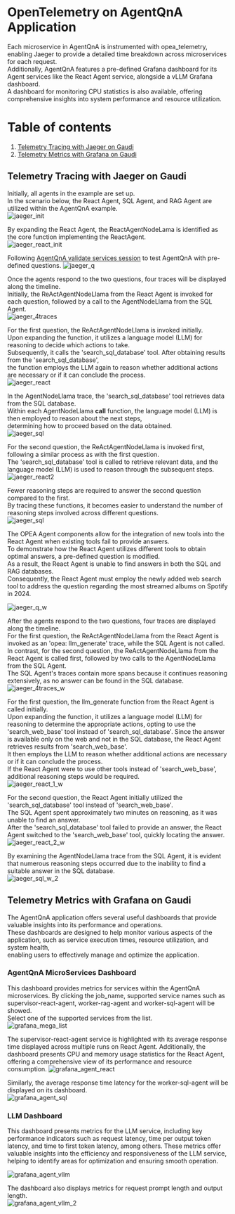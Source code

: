 # OpenTelemetry on AgentQnA Application

Each microservice in AgentQnA is instrumented with opea_telemetry, enabling Jaeger to provide a detailed time breakdown across microservices for each request.  
Additionally, AgentQnA features a pre-defined Grafana dashboard for its Agent services like the React Agent service, alongside a vLLM Grafana dashboard.  
A dashboard for monitoring CPU statistics is also available, offering comprehensive insights into system performance and resource utilization.  

# Table of contents

1. [Telemetry Tracing with Jaeger on Gaudi](#telemetry-tracing-with-jaeger-on-gaudi)
2. [Telemetry Metrics with Grafana on Gaudi](#telemetry-metrics-with-grafana-on-gaudi)


## Telemetry Tracing with Jaeger on Gaudi

Initially, all agents in the example are set up.  
In the scenario below, the React Agent, SQL Agent, and RAG Agent are utilized within the AgentQnA example.  
![jaeger_init](../assets/agent_jaeger_init.png)  

By expanding the React Agent, the ReactAgentNodeLama is identified as the core function implementing the ReactAgent.   
![jaeger_react_init](../assets/agent_jaeger_react_init.png)  

Following [AgentQnA validate services session](https://github.com/opea-project/GenAIExamples/tree/main/AgentQnA#validate-services) to test AgentQnA with pre-defined questions.
![jaeger_q](../assets/agent_questions.png)  

Once the agents respond to the two questions, four traces will be displayed along the timeline.  
Initially, the ReActAgentNodeLlama from the React Agent is invoked for each question, followed by a call to the AgentNodeLlama from the SQL Agent.   
![jaeger_4traces](../assets/agent_jaeger_4traces.png)

For the first question, the ReActAgentNodeLlama is invoked initially.  
Upon expanding the function, it utilizes a language model (LLM) for reasoning to decide which actions to take.  
Subsequently, it calls the 'search_sql_database' tool. After obtaining results from the 'search_sql_database',  
the function employs the LLM again to reason whether additional actions are necessary or if it can conclude the process.    
![jaeger_react](../assets/agent_jaeger_react_spans.png)  

In the AgentNodeLlama trace, the 'search_sql_database' tool retrieves data from the SQL database.  
Within each AgentNodeLlama __call__ function, the language model (LLM) is then employed to reason about the next steps,  
determining how to proceed based on the data obtained.  
![jaeger_sql](../assets/agent_jaeger_sql_spans.png)  

For the second question, the ReActAgentNodeLlama is invoked first, following a similar process as with the first question.  
The 'search_sql_database' tool is called to retrieve relevant data, and the language model (LLM) is used to reason through the subsequent steps.   
![jaeger_react2](../assets/agent_jaeger_react_2_spans.png)    

Fewer reasoning steps are required to answer the second question compared to the first.  
By tracing these functions, it becomes easier to understand the number of reasoning steps involved across different questions.  
![jaeger_sql](../assets/agent_jaeger_sql_2_spans.png)  

The OPEA Agent components allow for the integration of new tools into the React Agent when existing tools fail to provide answers.  
To demonstrate how the React Agent utilizes different tools to obtain optimal answers, a pre-defined question is modified.  
As a result, the React Agent is unable to find answers in both the SQL and RAG databases.  
Consequently, the React Agent must employ the newly added web search tool to address the question regarding the most streamed albums on Spotify in 2024.   

![jaeger_q_w](../assets/agent_questions_web.png)

After the agents respond to the two questions, four traces are displayed along the timeline.  
For the first question, the ReActAgentNodeLlama from the React Agent is invoked as an 'opea: llm_generate' trace, while the SQL Agent is not called.  
In contrast, for the second question, the ReActAgentNodeLlama from the React Agent is called first, followed by two calls to the AgentNodeLlama from the SQL Agent.  
The SQL Agent's traces contain more spans because it continues reasoning extensively, as no answer can be found in the SQL database.  
![jaeger_4traces_w](../assets/agent_jaeger_4traces_web.png)  

For the first question, the llm_generate function from the React Agent is called initially.  
Upon expanding the function, it utilizes a language model (LLM) for reasoning to determine the appropriate actions, opting to use the 'search_web_base' tool instead of 'search_sql_database'. 
Since the answer is available only on the web and not in the SQL database, the React Agent retrieves results from 'search_web_base'.   
It then employs the LLM to reason whether additional actions are necessary or if it can conclude the process.   
If the React Agent were to use other tools instead of 'search_web_base', additional reasoning steps would be required.   
![jaeger_react_1_w](../assets/agent_jaeger_react_spans_1_webq.png)   

For the second question, the React Agent initially utilized the 'search_sql_database' tool instead of 'search_web_base'.  
The SQL Agent spent approximately two minutes on reasoning, as it was unable to find an answer.  
After the 'search_sql_database' tool failed to provide an answer, the React Agent switched to the 'search_web_base' tool, quickly locating the answer.    
![jaeger_react_2_w](../assets/agent_jaeger_react_spans_2_webq.png)  

By examining the AgentNodeLlama trace from the SQL Agent, it is evident that numerous reasoning steps occurred due to the inability to find a suitable answer in the SQL database.  
![jaeger_sql_w_2](../assets/agent_jaeger_sql_35_q2_spans.png)

## Telemetry Metrics with Grafana on Gaudi

The AgentQnA application offers several useful dashboards that provide valuable insights into its performance and operations.  
These dashboards are designed to help monitor various aspects of the application, such as service execution times, resource utilization, and system health,  
enabling users to effectively manage and optimize the application.  

### AgentQnA MicroServices Dashboard

This dashboard provides metrics for services within the AgentQnA microservices.
By clicking the job_name, supported service names such as supervisor-react-agent, worker-rag-agent and worker-sql-agent will be showed.  
Select one of the supported services from the list.  
![grafana_mega_list](../assets/agent_grafana_mega_list.png)

The supervisor-react-agent service is highlighted with its average response time displayed across multiple runs on React Agent.
Additionally, the dashboard presents CPU and memory usage statistics for the React Agent,
offering a comprehensive view of its performance and resource consumption.
![grafana_agent_react](../assets/agent_grafana_react.png)

Similarly, the average response time latency for the worker-sql-agent will be displayed on its dashboard.  
![grafana_agent_sql](../assets/agent_grafana_sql.png)  

### LLM Dashboard  

This dashboard presents metrics for the LLM service, including key performance indicators such as request latency, time per output token latency,
and time to first token latency, among others.
These metrics offer valuable insights into the efficiency and responsiveness of the LLM service,
helping to identify areas for optimization and ensuring smooth operation.

![grafana_agent_vllm](../assets/agent_grafana_vllm.png)  

The dashboard also displays metrics for request prompt length and output length.  
![grafana_agent_vllm_2](../assets/agent_grafana_vllm_2.png)  
